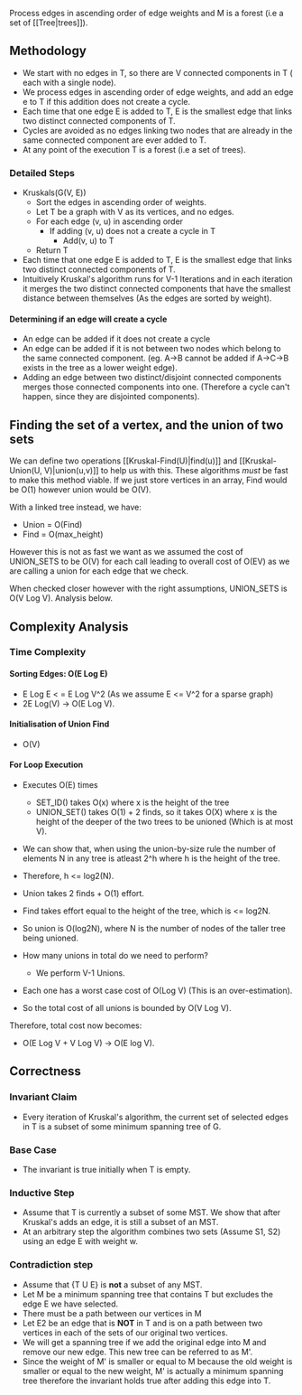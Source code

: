 Process edges in ascending order of edge weights and M is a forest (i.e a set of [[Tree|trees]]).

## Methodology

- We start with no edges in T, so there are V connected components in T ( each with a single node).
- We process edges in ascending order of edge weights, and add an edge e to T if this addition does not create a cycle.
- Each time that one edge E is added to T, E is the smallest edge that links two distinct connected components of T.
- Cycles are avoided as no edges linking two nodes that are already in the same connected component are ever added to T.
- At any point of the execution T is a forest (i.e a set of trees).

### Detailed Steps

- Kruskals(G(V, E))
	- Sort the edges in ascending order of weights.
	- Let T be a graph with V as its vertices, and no edges.
	- For each edge (v, u) in ascending order
		- If adding (v, u) does not a create a cycle in T
			- Add(v, u) to T
	- Return T
- Each time that one edge E is added to T, E is the smallest edge that links two distinct connected components of T.
- Intuitively Kruskal's algorithm runs for V-1 Iterations and in each iteration it merges the two distinct connected components that have the smallest distance between themselves (As the edges are sorted by weight).

#### Determining if an edge will create a cycle

- An edge can be added if it does not create a cycle
- An edge can be added if it is not between two nodes which belong to the same connected component. (eg. A->B  cannot be added if A->C->B exists in the tree as a lower weight edge).
- Adding an edge between two distinct/disjoint connected components merges those connected components into one. (Therefore a cycle can't happen, since they are disjointed components).

## Finding the set of a vertex, and the union of two sets

We can define two operations [[Kruskal-Find(U)|find(u)]] and [[Kruskal-Union(U, V)|union(u,v)]] to help us with this. These algorithms *must* be fast to make this method viable. If we just store vertices in an array, Find would be O(1) however union would be O(V).

With a linked tree instead, we have:
- Union = O(Find)
- Find = O(max_height)

However this is not as fast we want as we assumed the cost of UNION_SETS to be O(V) for each call leading to overall cost of O(EV) as we are calling a union for each edge that we check.

When checked closer however with the right assumptions, UNION_SETS is O(V Log V). Analysis below.

## Complexity Analysis

### Time Complexity

#### Sorting Edges: O(E Log E)

- E Log E < = E Log V^2 (As we assume E <= V^2 for a sparse graph)
- 2E Log(V) -> O(E Log V).
#### Initialisation of Union Find

- O(V)
#### For Loop Execution

- Executes O(E) times
	- SET_ID() takes O(x) where x is the height of the tree
	- UNION_SET() takes O(1) + 2 finds, so it takes O(X) where x is the height of the deeper of the two trees to be unioned (Which is at most V).

- We can show that, when using the union-by-size rule the number of elements N in any tree is atleast 2^h where h is the height of the tree.
- Therefore, h <= log2(N).

- Union takes 2 finds + O(1) effort.
- Find takes effort equal to the height of the tree, which is <= log2N.
- So union is O(log2N), where N is the number of nodes of the taller tree being unioned.

- How many unions in total do we need to perform?
	- We perform V-1 Unions.

- Each one has a worst case cost of O(Log V) (This is an over-estimation).
- So the total cost of all unions is bounded by O(V Log V).

Therefore, total cost now becomes:

- O(E Log V + V Log V) -> O(E log V).


## Correctness

### Invariant Claim

- Every iteration of Kruskal's algorithm, the current set of selected edges in T is a subset of some minimum spanning tree of G.

### Base Case

- The invariant is true initially when T is empty.

### Inductive Step

- Assume that T is currently a subset of some MST. We show that after Kruskal's adds an edge, it is still a subset of an MST.
- At an arbitrary step the algorithm combines two sets (Assume S1, S2) using an edge E with weight w.
### Contradiction step

- Assume that {T U E} is **not** a subset of any MST.
- Let M be a minimum spanning tree that contains T but excludes the edge E we have selected.
- There must be a path between our vertices in M
- Let E2 be an edge that is **NOT** in T and is on a path between two vertices in each of the sets of our original two vertices.
- We will get a spanning tree if we add the original edge into M and remove our new edge. This new tree can be referred to as M'.
- Since the weight of M' is smaller or equal to M because the old weight is smaller or equal to the new weight, M' is actually a minimum spanning tree therefore the invariant holds true after adding this edge into T.
